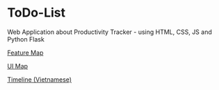 # ToDo-List
Web Application about Productivity Tracker - using HTML, CSS, JS and Python Flask

[Feature Map](https://app.eraser.io/workspace/vmqimcXY0mknB9fjZzAU?origin=share)

[UI Map](https://app.eraser.io/workspace/XPjbEJ3ls8SA8Dw6XD2m?origin=share)

[Timeline (Vietnamese)](https://docs.google.com/spreadsheets/d/1MAMZZLN4X1kk-8I4zG77Cs-AGEdnr1_v/edit?usp=sharing&ouid=117486916258965576138&rtpof=true&sd=true)
